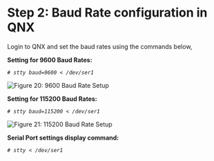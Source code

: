 # Step 2: Baud Rate configuration in QNX

Login to QNX and set the baud rates using the commands below,

**Setting for 9600 Baud Rates:**

_`# stty baud=9600 < /dev/ser1`_

![Figure 20: 9600 Baud Rate Setup](broken-reference)

**Setting for 115200 Baud Rates:**

_`# stty baud=115200 < /dev/ser1`_

![Figure 21: 115200 Baud Rate Setup](broken-reference)

**Serial Port settings display command:**

_`# stty < /dev/ser1`_
